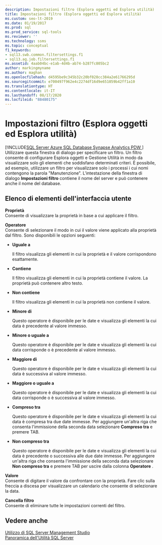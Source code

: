 ```yaml
---
description: Impostazioni filtro (Esplora oggetti ed Esplora utilità)
title: Impostazioni filtro (Esplora oggetti ed Esplora utilità)
ms.custom: seo-lt-2019
ms.date: 01/19/2017
ms.prod: sql
ms.prod_service: sql-tools
ms.reviewer: ''
ms.technology: ssms
ms.topic: conceptual
f1_keywords:
- sql13.swb.common.filtersettings.f1
- sql13.ag.job.filtersettings.f1
ms.assetid: 4aab04bc-e1ab-4d4b-ab74-b287fc805bc2
author: markingmyname
ms.author: maghan
ms.openlocfilehash: d4595be9c345b32c20bf028cc384a2e61766295d
ms.sourcegitcommit: e700497f962e4c2274df16d9e651059b42ff1a10
ms.translationtype: HT
ms.contentlocale: it-IT
ms.lasthandoff: 08/17/2020
ms.locfileid: "88480175"
---
```

# <a name="filter-settings-object-explorer-and-utility-explorer"></a>Impostazioni filtro (Esplora oggetti ed Esplora utilità)
[!INCLUDE[SQL Server Azure SQL Database Synapse Analytics PDW ](../../includes/applies-to-version/sql-asdb-asdbmi-asa-pdw.md)]
Utilizzare questa finestra di dialogo per specificare un filtro. Un filtro consente di configurare Esplora oggetti e Gestione Utilità in modo da visualizzare solo gli elementi che soddisfano determinati criteri. È possibile, ad esempio, utilizzare un filtro per visualizzare solo i processi i cui nomi contengono la parola "Manutenzione". L'intestazione della finestra di dialogo **Impostazioni filtro** contiene il nome del server e può contenere anche il nome del database.  
  
## <a name="ui-element-list"></a>Elenco di elementi dell'interfaccia utente  
**Proprietà**  
Consente di visualizzare la proprietà in base a cui applicare il filtro.  
  
**Operatore**  
Consente di selezionare il modo in cui il valore viene applicato alla proprietà dal filtro. Sono disponibili le opzioni seguenti:  
  
-   **Uguale a**  
  
    Il filtro visualizza gli elementi in cui la proprietà e il valore corrispondono esattamente.  
  
-   **Contiene**  
  
    Il filtro visualizza gli elementi in cui la proprietà contiene il valore. La proprietà può contenere altro testo.  
  
-   **Non contiene**  
  
    Il filtro visualizza gli elementi in cui la proprietà non contiene il valore.  
  
-   **Minore di**  
  
    Questo operatore è disponibile per le date e visualizza gli elementi la cui data è precedente al valore immesso.  
  
-   **Minore o uguale a**  
  
    Questo operatore è disponibile per le date e visualizza gli elementi la cui data corrisponde o è precedente al valore immesso.  
  
-   **Maggiore di**  
  
    Questo operatore è disponibile per le date e visualizza gli elementi la cui data è successiva al valore immesso.  
  
-   **Maggiore o uguale a**  
  
    Questo operatore è disponibile per le date e visualizza gli elementi la cui data corrisponde o è successiva al valore immesso.  
  
-   **Compreso tra**  
  
    Questo operatore è disponibile per le date e visualizza gli elementi la cui data è compresa tra due date immesse. Per aggiungere un'altra riga che consenta l'immissione della seconda data selezionare **Compreso tra** e premere TAB.  
  
-   **Non compreso tra**  
  
    Questo operatore è disponibile per le date e visualizza gli elementi la cui data è precedente o successiva alle due date immesse. Per aggiungere un'altra riga che consenta l'immissione della seconda data selezionare **Non compreso tra** e premere TAB per uscire dalla colonna **Operatore** .  
  
**Valore**  
Consente di digitare il valore da confrontare con la proprietà. Fare clic sulla freccia a discesa per visualizzare un calendario che consente di selezionare la data.  
  
**Cancella filtro**  
Consente di eliminare tutte le impostazioni correnti del filtro.  
  
## <a name="see-also"></a>Vedere anche  
[Utilizzo di SQL Server Management Studio](../../ssms/use-sql-server-management-studio.md)  
[Panoramica dell'Utilità SQL Server](../../relational-databases/manage/sql-server-utility-features-and-tasks.md)  
  
